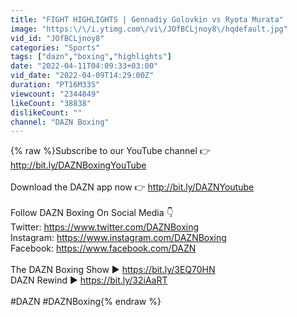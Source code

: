 ```yaml
---
title: "FIGHT HIGHLIGHTS | Gennadiy Golovkin vs Ryota Murata"
image: "https:\/\/i.ytimg.com\/vi\/JOfBCLjnoy8\/hqdefault.jpg"
vid_id: "JOfBCLjnoy8"
categories: "Sports"
tags: ["dazn","boxing","highlights"]
date: "2022-04-11T04:09:33+03:00"
vid_date: "2022-04-09T14:29:00Z"
duration: "PT16M33S"
viewcount: "2344849"
likeCount: "38838"
dislikeCount: ""
channel: "DAZN Boxing"
---
```

{% raw %}Subscribe to our YouTube channel 👉  <a rel="nofollow" target="blank" href="http://bit.ly/DAZNBoxingYouTube">http://bit.ly/DAZNBoxingYouTube</a><br /><br />Download the DAZN app now 👉  <a rel="nofollow" target="blank" href="http://bit.ly/DAZNYoutube">http://bit.ly/DAZNYoutube</a><br /><br />Follow DAZN Boxing On Social Media 👇<br />Twitter: <a rel="nofollow" target="blank" href="https://www.twitter.com/DAZNBoxing">https://www.twitter.com/DAZNBoxing</a><br />Instagram: <a rel="nofollow" target="blank" href="https://www.instagram.com/DAZNBoxing">https://www.instagram.com/DAZNBoxing</a><br />Facebook: <a rel="nofollow" target="blank" href="https://www.facebook.com/DAZN">https://www.facebook.com/DAZN</a><br /><br />The DAZN Boxing Show ► <a rel="nofollow" target="blank" href="https://bit.ly/3EQ70HN">https://bit.ly/3EQ70HN</a><br />DAZN Rewind ► <a rel="nofollow" target="blank" href="https://bit.ly/32iAaRT">https://bit.ly/32iAaRT</a><br /><br />#DAZN #DAZNBoxing{% endraw %}
